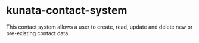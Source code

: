 # kunata-contact-system
This contact system allows a user to create, read, update and delete new or pre-existing contact data.
